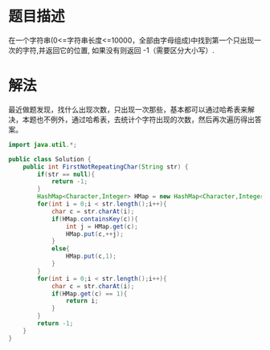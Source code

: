 # 题目描述
在一个字符串(0<=字符串长度<=10000，全部由字母组成)中找到第一个只出现一次的字符,并返回它的位置, 如果没有则返回 -1（需要区分大小写）.

# 解法
最近做题发现，找什么出现次数，只出现一次那些，基本都可以通过哈希表来解决，本题也不例外，通过哈希表，去统计个字符出现的次数，然后再次遍历得出答案。
```java
import java.util.*;

public class Solution {
    public int FirstNotRepeatingChar(String str) {
        if(str == null){
            return -1;
        }
        HashMap<Character,Integer> HMap = new HashMap<Character,Integer>();
        for(int i = 0;i < str.length();i++){
            char c = str.charAt(i);
            if(HMap.containsKey(c)){
                int j = HMap.get(c);
                HMap.put(c,++j);
            }
            else{
                HMap.put(c,1);
            }
        }
        for(int i = 0;i < str.length();i++){
            char c = str.charAt(i);
            if(HMap.get(c) == 1){
                return i;
            }
        }
        return -1;
    }
}
```
